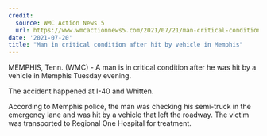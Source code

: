```yaml
---
credit:
  source: WMC Action News 5
  url: https://www.wmcactionnews5.com/2021/07/21/man-critical-condition-after-hit-by-vehicle-memphis/
date: '2021-07-20'
title: "Man in critical condition after hit by vehicle in Memphis"
---
```

MEMPHIS, Tenn. (WMC) - A man is in critical condition after he was hit by a vehicle in Memphis Tuesday evening.

The accident happened at I-40 and Whitten.

According to Memphis police, the man was checking his semi-truck in the emergency lane and was hit by a vehicle that left the roadway. The victim was transported to Regional One Hospital for treatment.
